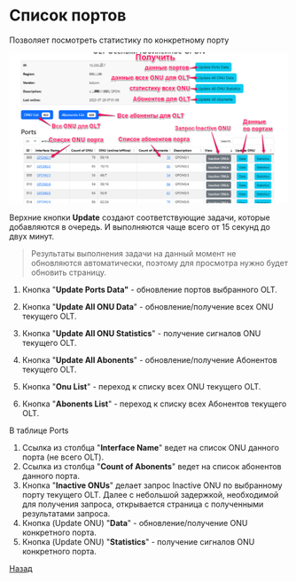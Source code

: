 # Список портов
Позволяет посмотреть статистику по конкретному порту



![](img/Pasted%20image%2020240413070057.png)


Верхние кнопки **Update** создают соответствующие задачи, которые добавляются в очередь. И выполняются чаще всего от 15 секунд до двух минут.

> Результаты выполнения задачи на данный момент не обновляются автоматически, поэтому для просмотра нужно будет обновить страницу.

1. Кнопка "**Update Ports Data"** - обновление портов выбранного OLT.
2. Кнопка "**Update All ONU Data**" - обновление/получение всех ONU текущего OLT.
3. Кнопка "**Update All ONU Statistics**" - получение сигналов ONU текущего OLT.
4. Кнопка "**Update All Abonents**" - обновление/получение Абонентов текущего OLT.

1. Кнопка "**Onu List**" - переход к списку всех ONU текущего OLT.
2. Кнопка "**Abonents List**" - переход к списку всех Абонентов текущего OLT.

В таблице Ports
1. Ссылка из столбца "**Interface Name**" ведет на список ONU данного порта (не всего OLT).
2. Ссылка из столбца "**Count of Abonents**" ведет на список абонентов данного порта.
3. Кнопка "**Inactive ONUs**" делает запрос Inactive ONU по выбранному порту текущего OLT. Далее с небольшой задержкой, необходимой для получения запроса, открывается страница с полученными результатами запроса.
4. Кнопка (Update ONU) "**Data**" - обновление/получение ONU конкретного порта.
5. Кнопка (Update ONU) "**Statistics**" - получение сигналов ONU конкретного порта.





[Назад](readme.md)